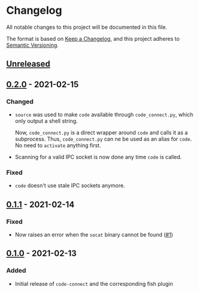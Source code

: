 # Changelog

All notable changes to this project will be documented in this file.

The format is based on [Keep a Changelog](https://keepachangelog.com/en/1.0.0/),
and this project adheres to [Semantic Versioning](https://semver.org/spec/v2.0.0.html).

## [Unreleased]

## [0.2.0] - 2021-02-15

### Changed

- `source` was used to make `code` available through `code_connect.py`, which only output a shell string.

  Now, `code_connect.py` is a direct wrapper around `code` and calls it as a subprocess. Thus, `code_connect.py` can ne be used as an alias for `code`. No need to `activate` anything first.

- Scanning for a valid IPC socket is now done any time `code` is called.

### Fixed

- `code` doesn't use stale IPC sockets anymore.

## [0.1.1] - 2021-02-14

### Fixed

- Now raises an error when the `socat` binary cannot be found ([#1](https://github.com/chvolkmann/code-connect/pull/1))

## [0.1.0] - 2021-02-13

### Added

- Initial release of `code-connect` and the corresponding fish plugin

[unreleased]: https://github.com/chvolkmann/code-connect/compare/v0.2.0...HEAD
[0.2.0]: https://github.com/chvolkmann/code-connect/compare/v0.1.1...v0.2.0
[0.1.1]: https://github.com/chvolkmann/code-connect/compare/v0.1.0...v0.1.1
[0.1.0]: https://github.com/chvolkmann/code-connect/releases/tag/v0.1.0
